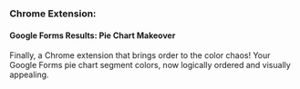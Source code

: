 ### Chrome Extension:

#### Google Forms Results: Pie Chart Makeover

Finally, a Chrome extension that brings order to the color chaos! Your Google Forms pie chart segment colors, now logically ordered and visually appealing.
